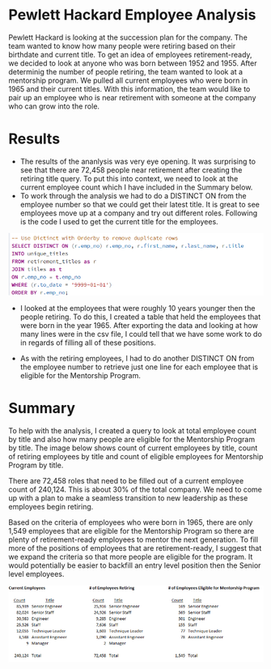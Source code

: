 # Pewlett Hackard Employee Analysis

Pewlett Hackard is looking at the succession plan for the company.  The team wanted to know how many people were retiring based on their birthdate and current title.  To get an idea of employees retirement-ready, we decided to look at anyone who was born between 1952 and 1955.  After determinig the number of people retiring, the team wanted to look at a mentorship program.  We pulled all current employees who were born in 1965 and their current titles.  With this information, the team would like to pair up an employee who is near retirement with someone at the company who can grow into the role.

# Results

- The results of the ananlysis was very eye opening.  It was surprising to see that there are 72,458 people near retirement after creating the retiring title query.  To put this into context, we need to look at the current employee count which I have included in the Summary below. 
- To work through the analysis we had to do a DISTINCT ON from the employee number so that we could get their latest title.  It is great to see employees move up at a company and try out different roles.  Following is the code I used to get the current title for the employees.

![](/Challenge/DISTINCT.png) 

- I looked at the employees that were roughly 10 years younger then the people retiring.  To do this, I created a table that held the employees that were born in the year 1965.  After exporting the data and looking at how many lines were in the csv file, I could tell that we have some work to do in regards of filling all of these positions.

- As with the retiring employees, I had to do another DISTINCT ON from the employee number to retrieve just one line for each employee that is eligible for the Mentorship Program.


# Summary

To help with the analysis, I created a query to look at total employee count by title and also how many people are eligible for the Mentorship Program by title.  The image below shows count of current employees by title, count of retiring employees by title and count of eligible employees for Mentorship Program by title.

There are 72,458 roles that need to be filled out of a current employee count of 240,124.  This is about 30% of the total company.  We need to come up with a plan to make a seamless transition to new leadership as these employees begin retiring.

Based on the criteria of employees who were born in 1965, there are only 1,549 employees that are eligible for the Mentorship Program so there are plenty of retirement-ready employees to mentor the next generation.  To fill more of the positions of employees that are retirement-ready, I suggest that we expand the criteria so that more people are eligible for the program.  It would potentially be easier to backfill an entry level position then the Senior level employees.


![](/Challenge/Retirement_Image.png) 


